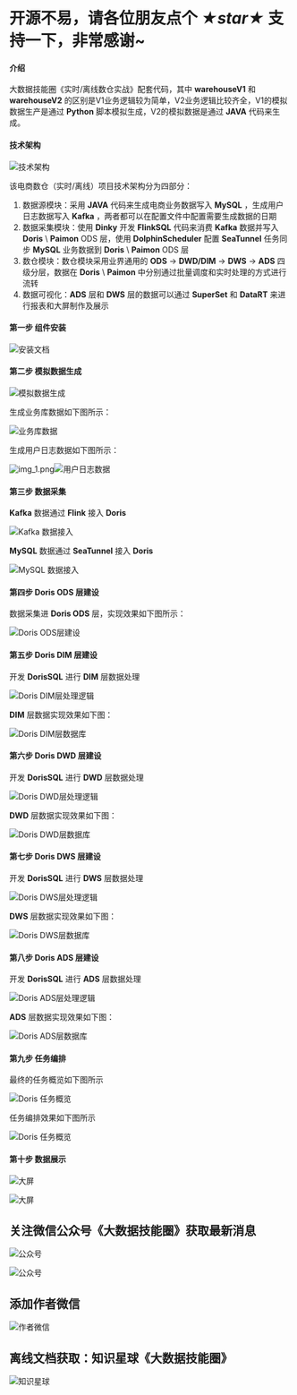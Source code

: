 # 开源不易，请各位朋友点个 ***★star★*** 支持一下，非常感谢~

#### 介绍

大数据技能圈《实时/离线数仓实战》配套代码，其中 **warehouseV1** 和 **warehouseV2** 的区别是V1业务逻辑较为简单，V2业务逻辑比较齐全，V1的模拟数据生产是通过 **Python** 脚本模拟生成，V2的模拟数据是通过 **JAVA** 代码来生成。

#### 技术架构

![技术架构](src/main/java/org/bigdatatechcir/warehousev1/images/jiagou.png)

该电商数仓（实时/离线）项目技术架构分为四部分：
1. 数据源模块：采用 **JAVA** 代码来生成电商业务数据写入 **MySQL** ，生成用户日志数据写入 **Kafka** ，两者都可以在配置文件中配置需要生成数据的日期
2. 数据采集模块：使用 **Dinky** 开发 **FlinkSQL** 代码来消费 **Kafka** 数据并写入 **Doris** \ **Paimon** ODS 层，使用 **DolphinScheduler** 配置 **SeaTunnel** 任务同步 **MySQL** 业务数据到 **Doris** \ **Paimon** ODS 层
3. 数仓模块：数仓模块采用业界通用的 **ODS** -> **DWD/DIM** -> **DWS** -> **ADS** 四级分层，数据在 **Doris** \ **Paimon** 中分别通过批量调度和实时处理的方式进行流转
4. 数据可视化：**ADS** 层和 **DWS** 层的数据可以通过 **SuperSet** 和 **DataRT** 来进行报表和大屏制作及展示 

#### 第一步 组件安装

![安装文档](src/main/java/org/bigdatatechcir/warehousev1/images/anzhaungbuzhou.png)

#### 第二步 模拟数据生成

![模拟数据生成](src/main/java/org/bigdatatechcir/warehousev1/images/monishuju.png)

生成业务库数据如下图所示：

![业务库数据](src/main/java/org/bigdatatechcir/warehousev1/images/yewushuju.png)

生成用户日志数据如下图所示：

![img_1.png](img_1.png)![用户日志数据](src/main/java/org/bigdatatechcir/warehousev1/images/yonghurizhishuju.png)

#### 第三步  数据采集

**Kafka** 数据通过 **Flink** 接入 **Doris**

![Kafka 数据接入](src/main/java/org/bigdatatechcir/warehousev1/images/flink.png)

**MySQL** 数据通过 **SeaTunnel** 接入 **Doris**

![MySQL 数据接入](src/main/java/org/bigdatatechcir/warehousev1/images/seatunnel.png)

#### 第四步  **Doris ODS** 层建设

数据采集进 **Doris ODS** 层，实现效果如下图所示：

![Doris ODS层建设](src/main/java/org/bigdatatechcir/warehousev1/images/ods.png)

#### 第五步  **Doris DIM** 层建设

开发 **DorisSQL** 进行 **DIM** 层数据处理

![Doris DIM层处理逻辑](src/main/java/org/bigdatatechcir/warehousev1/images/dim.png)

**DIM** 层数据实现效果如下图：

![Doris DIM层数据库](src/main/java/org/bigdatatechcir/warehousev1/images/dwddatabase.png)

#### 第六步  **Doris DWD** 层建设

开发 **DorisSQL** 进行 **DWD** 层数据处理

![Doris DWD层处理逻辑](src/main/java/org/bigdatatechcir/warehousev1/images/dwd.png)

**DWD** 层数据实现效果如下图：

![Doris DWD层数据库](src/main/java/org/bigdatatechcir/warehousev1/images/dimdatabase.png)

#### 第七步  **Doris DWS** 层建设

开发 **DorisSQL** 进行 **DWS** 层数据处理

![Doris DWS层处理逻辑](src/main/java/org/bigdatatechcir/warehousev1/images/dws.png)

**DWS** 层数据实现效果如下图：

![Doris DWS层数据库](src/main/java/org/bigdatatechcir/warehousev1/images/dwsdatabase.png)

#### 第八步  **Doris ADS** 层建设

开发 **DorisSQL** 进行 **ADS** 层数据处理

![Doris ADS层处理逻辑](src/main/java/org/bigdatatechcir/warehousev1/images/ads.png)

**ADS** 层数据实现效果如下图：

![Doris ADS层数据库](src/main/java/org/bigdatatechcir/warehousev1/images/adsdatabase.png)

#### 第九步  任务编排

最终的任务概览如下图所示

![Doris 任务概览](src/main/java/org/bigdatatechcir/warehousev1/images/allrenwu.png)

任务编排效果如下图所示

![Doris 任务概览](src/main/java/org/bigdatatechcir/warehousev1/images/bianpai.png)

#### 第十步  数据展示

![大屏](src/main/java/org/bigdatatechcir/warehousev1/images/daping1.png)

![大屏](src/main/java/org/bigdatatechcir/warehousev1/images/daping2.png)

## 关注微信公众号《大数据技能圈》获取最新消息

![公众号](src/main/java/org/bigdatatechcir/warehousev1/images/gongzhonghao.jpg)

![公众号](src/main/java/org/bigdatatechcir/warehousev1/images/weixinshcang.png)

## 添加作者微信

![作者微信](src/main/java/org/bigdatatechcir/warehousev1/images/weixin.jpg)

## 离线文档获取：知识星球《大数据技能圈》

![知识星球](src/main/java/org/bigdatatechcir/warehousev1/images/zhishixingqiu.jpg)